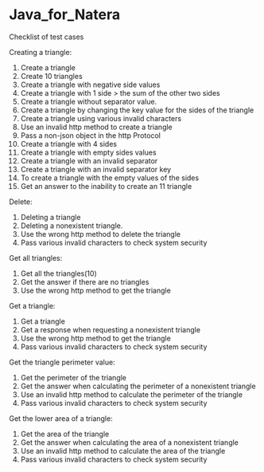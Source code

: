 # Java_for_Natera

Checklist of test cases

Creating a triangle:
1. Create a triangle
2. Create 10 triangles
3. Create a triangle with negative side values
4. Create a triangle with 1 side > the sum of the other two sides
5. Create a triangle without separator value.
6. Create a triangle by changing the key value for the sides of the triangle
7. Create a triangle using various invalid characters
8. Use an invalid http method to create a triangle
9. Pass a non-json object in the http Protocol
10. Create a triangle with 4 sides
11. Create a triangle with empty sides values 
12. Create a triangle with an invalid separator
13. Create a triangle with an invalid separator key
14. To create a triangle with the empty values of the sides
15. Get an answer to the inability to create an 11 triangle

Delete:
1. Deleting a triangle
2. Deleting a nonexistent triangle.
3. Use the wrong http method to delete the triangle
4. Pass various invalid characters to check system security

Get all triangles:
1. Get all the triangles(10)
2. Get the answer if there are no triangles
3. Use the wrong http method to get the triangle

Get a triangle:
1. Get a triangle
2. Get a response when requesting a nonexistent triangle
3. Use the wrong http method to get the triangle
4. Pass various invalid characters to check system security

Get the triangle perimeter value:
1. Get the perimeter of the triangle
2. Get the answer when calculating the perimeter of a nonexistent triangle
3. Use an invalid http method to calculate the perimeter of the triangle
4. Pass various invalid characters to check system security

Get the lower area of a triangle:
1. Get the area of the triangle
2. Get the answer when calculating the area of a nonexistent triangle
3. Use an invalid http method to calculate the area of the triangle
4. Pass various invalid characters to check system security
